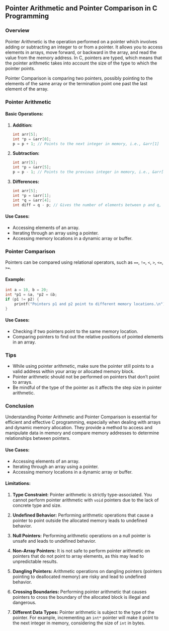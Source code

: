 
## Pointer Arithmetic and Pointer Comparison in C Programming

### Overview
Pointer Arithmetic is the operation performed on a pointer which involves adding or subtracting an integer to or from a pointer. It allows you to access elements in arrays, move forward, or backward in the array, and read the value from the memory address. In C, pointers are typed, which means that the pointer arithmetic takes into account the size of the type to which the pointer points.

Pointer Comparison is comparing two pointers, possibly pointing to the elements of the same array or the termination point one past the last element of the array.

### Pointer Arithmetic

#### Basic Operations:
1. **Addition:**
   ```c
   int arr[5];
   int *p = &arr[0];
   p = p + 1; // Points to the next integer in memory, i.e., &arr[1]
   ```
   
2. **Subtraction:**
   ```c
   int arr[5];
   int *p = &arr[5];
   p = p - 1; // Points to the previous integer in memory, i.e., &arr[4]
   ```

3. **Differences:**
   ```c
   int arr[5];
   int *p = &arr[1];
   int *q = &arr[4];
   int diff = q - p; // Gives the number of elements between p and q, i.e., 3
   ```

#### Use Cases:
- Accessing elements of an array.
- Iterating through an array using a pointer.
- Accessing memory locations in a dynamic array or buffer.

### Pointer Comparison

Pointers can be compared using relational operators, such as `==`, `!=`, `<`, `>`, `<=`, `>=`.

#### Example:
```c
int a = 10, b = 20;
int *p1 = &a, *p2 = &b;
if (p1 != p2) {
    printf("Pointers p1 and p2 point to different memory locations.\n");
}
```

#### Use Cases:
- Checking if two pointers point to the same memory location.
- Comparing pointers to find out the relative positions of pointed elements in an array.

### Tips
- While using pointer arithmetic, make sure the pointer still points to a valid address within your array or allocated memory block.
- Pointer arithmetic should not be performed on pointers that don’t point to arrays.
- Be mindful of the type of the pointer as it affects the step size in pointer arithmetic.

### Conclusion
Understanding Pointer Arithmetic and Pointer Comparison is essential for efficient and effective C programming, especially when dealing with arrays and dynamic memory allocation. They provide a method to access and manipulate data in memory and compare memory addresses to determine relationships between pointers.

#### Use Cases:
- Accessing elements of an array.
- Iterating through an array using a pointer.
- Accessing memory locations in a dynamic array or buffer.

#### Limitations:
1. **Type Constraint:**
   Pointer arithmetic is strictly type-associated. You cannot perform pointer arithmetic with `void` pointers due to the lack of concrete type and size.

2. **Undefined Behavior:**
   Performing arithmetic operations that cause a pointer to point outside the allocated memory leads to undefined behavior.

3. **Null Pointers:**
   Performing arithmetic operations on a null pointer is unsafe and leads to undefined behavior.

4. **Non-Array Pointers:**
   It is not safe to perform pointer arithmetic on pointers that do not point to array elements, as this may lead to unpredictable results.

5. **Dangling Pointers:**
   Arithmetic operations on dangling pointers (pointers pointing to deallocated memory) are risky and lead to undefined behavior.

6. **Crossing Boundaries:**
   Performing pointer arithmetic that causes pointers to cross the boundary of the allocated block is illegal and dangerous.

7. **Different Data Types:**
   Pointer arithmetic is subject to the type of the pointer. For example, incrementing an `int*` pointer will make it point to the next integer in memory, considering the size of `int` in bytes.
